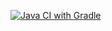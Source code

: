 [![Java CI with Gradle](https://github.com/sabina7350/Auto6/actions/workflows/gradle.yml/badge.svg)](https://github.com/sabina7350/Auto6/actions/workflows/gradle.yml)
